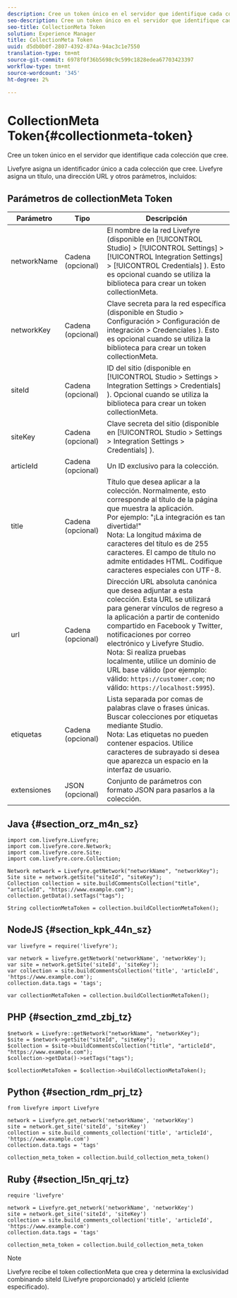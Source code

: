 ```yaml
---
description: Cree un token único en el servidor que identifique cada colección que cree.
seo-description: Cree un token único en el servidor que identifique cada colección que cree.
seo-title: CollectionMeta Token
solution: Experience Manager
title: CollectionMeta Token
uuid: d5db0b0f-2807-4392-874a-94ac3c1e7550
translation-type: tm+mt
source-git-commit: 6978f0f36b5698c9c599c1828edea67703423397
workflow-type: tm+mt
source-wordcount: '345'
ht-degree: 2%

---
```



# CollectionMeta Token{#collectionmeta-token}

Cree un token único en el servidor que identifique cada colección que cree.

Livefyre asigna un identificador único a cada colección que cree. Livefyre asigna un título, una dirección URL y otros parámetros, incluidos:

## Parámetros de collectionMeta Token

| Parámetro | Tipo | Descripción |
|--- |--- |--- |
| networkName | Cadena (opcional) | El nombre de la red Livefyre (disponible en [!UICONTROL Studio] > [!UICONTROL Settings] > [!UICONTROL Integration Settings] > [!UICONTROL Credentials] ). Esto es opcional cuando se utiliza la biblioteca para crear un token collectionMeta. |
| networkKey | Cadena (opcional) | Clave secreta para la red específica (disponible en Studio > Configuración > Configuración de integración > Credenciales ). Esto es opcional cuando se utiliza la biblioteca para crear un token collectionMeta. |
| siteId | Cadena (opcional) | ID del sitio (disponible en [!UICONTROL Studio > Settings > Integration Settings > Credentials] ). Opcional cuando se utiliza la biblioteca para crear un token collectionMeta. |
| siteKey | Cadena (opcional) | Clave secreta del sitio (disponible en [!UICONTROL Studio > Settings > Integration Settings > Credentials] ). |
| articleId | Cadena (opcional) | Un ID exclusivo para la colección. |
| title | Cadena (opcional) | Título que desea aplicar a la colección. Normalmente, esto corresponde al título de la página que muestra la aplicación. <br>Por ejemplo: &quot;¡La integración es tan divertida!&quot; <br>Nota:  La longitud máxima de caracteres del título es de 255 caracteres. El campo de título no admite entidades HTML. Codifique caracteres especiales con UTF-8. |
| url | Cadena (opcional) | Dirección URL absoluta canónica que desea adjuntar a esta colección. Esta URL se utilizará para generar vínculos de regreso a la aplicación a partir de contenido compartido en Facebook y Twitter, notificaciones por correo electrónico y Livefyre Studio. <br>Nota:  Si realiza pruebas localmente, utilice un dominio de URL base válido (por ejemplo: válido: `https://customer.com`; no válido: `https://localhost:5995`). |
| etiquetas | Cadena (opcional) | Lista separada por comas de palabras clave o frases únicas. Buscar colecciones por etiquetas mediante Studio.  </br>Nota:  Las etiquetas no pueden contener espacios. Utilice caracteres de subrayado si desea que aparezca un espacio en la interfaz de usuario. |
| extensiones | JSON (opcional) | Conjunto de parámetros con formato JSON para pasarlos a la colección. |

## Java {#section_orz_m4n_sz}

```
import com.livefyre.Livefyre; 
import com.livefyre.core.Network; 
import com.livefyre.core.Site; 
import com.livefyre.core.Collection; 
  
Network network = Livefyre.getNetwork("networkName", "networkKey"); 
Site site = network.getSite("siteId", "siteKey"); 
Collection collection = site.buildCommentsCollection("title", "articleId", "https://www.example.com"); 
collection.getData().setTags("tags"); 
  
String collectionMetaToken = collection.buildCollectionMetaToken();
```

## NodeJS {#section_kpk_44n_sz}

```
var livefyre = require('livefyre'); 
  
var network = livefyre.getNetwork('networkName', 'networkKey'); 
var site = network.getSite('siteId', 'siteKey'); 
var collection = site.buildCommentsCollection('title', 'articleId', 'https://www.example.com'); 
collection.data.tags = 'tags'; 
  
var collectionMetaToken = collection.buildCollectionMetaToken(); 
```

## PHP {#section_zmd_zbj_tz}

```
$network = Livefyre::getNetwork("networkName", "networkKey"); 
$site = $network->getSite("siteId", "siteKey"); 
$collection = $site->buildCommentsCollection("title", "articleId", "https://www.example.com"); 
$collection->getData()->setTags("tags"); 
  
$collectionMetaToken = $collection->buildCollectionMetaToken();
```

## Python {#section_rdm_prj_tz}

```
from livefyre import Livefyre 
  
network = Livefyre.get_network('networkName', 'networkKey') 
site = network.get_site('siteId', 'siteKey') 
collection = site.build_comments_collection('title', 'articleId', 'https://www.example.com') 
collection.data.tags = 'tags' 
  
collection_meta_token = collection.build_collection_meta_token()
```

## Ruby {#section_l5n_qrj_tz}

```
require 'livefyre' 
  
network = Livefyre.get_network('networkName', 'networkKey') 
site = network.get_site('siteId', 'siteKey') 
collection = site.build_comments_collection('title', 'articleId', 'https://www.example.com') 
collection.data.tags = 'tags' 
  
collection_meta_token = collection.build_collection_meta_token 
```

>[!NOTE]
>
>Livefyre recibe el token collectionMeta que crea y determina la exclusividad combinando siteId (Livefyre proporcionado) y articleId (cliente especificado).

